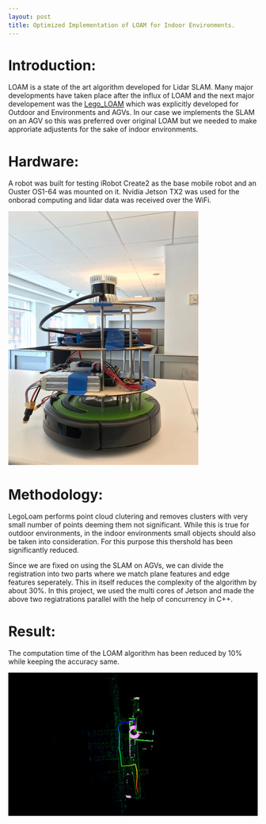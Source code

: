 ```yaml
---
layout: post
title: Optimized Implementation of LOAM for Indoor Environments.
---
```


# Introduction: #
LOAM is a state of the art algorithm developed for Lidar SLAM. Many major developments have taken place after the influx of LOAM and the next major developement was the [Lego_LOAM](https://github.com/RobustFieldAutonomyLab/LeGO-LOAM "Lego-LOAM") which was explicitly developed for Outdoor and Environments and AGVs. In our case we implements the SLAM on an AGV so this was preferred over original LOAM but we needed to make approriate adjustents for the sake of indoor environments.

# Hardware: #
A robot was built for testing iRobot Create2 as the base mobile robot and an Ouster OS1-64 was mounted on it. Nvidia Jetson TX2 was used for the onborad computing and lidar data was received over the WiFi.

![Robot](/images/image.jpg)

# Methodology: #
LegoLoam performs point cloud clutering and removes clusters with very small number of points deeming them not significant. While this is true for outdoor environments, in the indoor environments small objects should also be taken into consideration. For this purpose this thershold has been significantly reduced.

Since we are fixed on using the SLAM on AGVs, we can divide the registration into two parts where we match plane features and edge features seperately. This in itself reduces the complexity of the algorithm by about 30%. In this project, we used the multi cores of Jetson and made the above two regiatrations parallel with the help of concurrency in C++.  

# Result: #
The computation time of the LOAM algorithm has been reduced by 10% while keeping the accuracy same.

![Map](/images/Map_LOAM.png)

